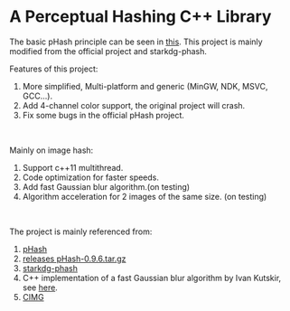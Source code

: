 # A Perceptual Hashing C++ Library

The basic pHash principle can be seen in [this](https://www.phash.org/).
This project is mainly modified from the official project and starkdg-phash.

Features of this project:
1. More simplified, Multi-platform and generic (MinGW, NDK, MSVC, GCC...).
2. Add 4-channel color support, the original project will crash.
3. Fix some bugs in the official pHash project.

<br/>

Mainly on image hash:
1. Support c++11 multithread.
2. Code optimization for faster speeds.
3. Add fast Gaussian blur algorithm.(on testing)
4. Algorithm acceleration for 2 images of the same size. (on testing)

<br/>

The project is mainly referenced from:

1. [pHash](https://github.com/aetilius/pHash)
2. [releases pHash-0.9.6.tar.gz](https://www.phash.org/releases/pHash-0.9.6.tar.gz)
3. [starkdg-phash](https://github.com/starkdg/phash)
4. C++ implementation of a fast Gaussian blur algorithm by Ivan Kutskir, see [here](https://github.com/starkdg/phash).
5. [CIMG](https://cimg.eu/)
